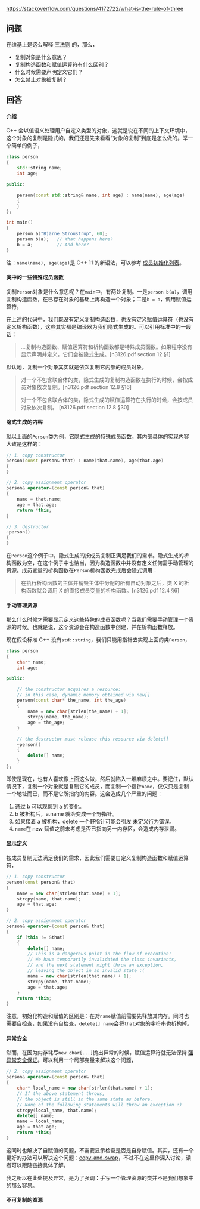 <https://stackoverflow.com/questions/4172722/what-is-the-rule-of-three>

## 问题

在维基上是这么解释 [三法则](https://zh.wikipedia.org/wiki/%E4%B8%89%E6%B3%95%E5%89%87) 的，那么，

- 复制对象是什么意思？
- 复制构造函数和赋值运算符有什么区别？
- 什么时候需要声明定义它们？
- 怎么禁止对象被复制？

## 回答

#### 介绍

C++ 会以值语义处理用户自定义类型的对象，这就是说在不同的上下文环境中，这个对象的复制是隐式的，我们还是先来看看“对象的复制”到底是怎么做的。举一个简单的例子，

```c++
class person
{
    std::string name;
    int age;

public:

    person(const std::string& name, int age) : name(name), age(age)
    {
    }
};

int main()
{
    person a("Bjarne Stroustrup", 60);
    person b(a);   // What happens here?
    b = a;         // And here?
}
```

注：`name(name), age(age)`是 C++ 11 的新语法，可以参考 [成员初始化列表](https://stackoverflow.com/questions/1272680/what-does-a-colon-following-a-c-constructor-name-do)。

#### 类中的一些特殊成员函数

复制`Person`对象是什么意思呢？在`main`中，有两处复制。一是`person b(a)`，调用复制构造函数，在已存在对象的基础上再构造一个对象；二是`b = a`，调用赋值运算符，

在上述的代码中，我们既没有定义复制构造函数，也没有定义赋值运算符（也没有定义析构函数），这些其实都是编译器为我们隐式生成的。可以引用标准中的一段话：

>...复制构造函数、赋值运算符和析构函数都是特殊成员函数。如果程序没有显示声明并定义，它们会被隐式生成。[n3126.pdf section 12 §1]

默认地，复制一个对象其实就是依次复制它内部的成员对象。

>对一个不包含联合体的类，隐式生成的复制构造函数在执行的时候，会按成员对象依次复制。[n3126.pdf section 12.8 §16]
>
>对一个不包含联合体的类，隐式生成的赋值运算符在执行的时候，会按成员对象依次复制。 [n3126.pdf section 12.8 §30]

#### 隐式生成的内容

就以上面的`Person`类为例，它隐式生成的特殊成员函数，其内部具体的实现内容大致是这样的：

```c++
// 1. copy constructor
person(const person& that) : name(that.name), age(that.age)
{
}

// 2. copy assignment operator
person& operator=(const person& that)
{
    name = that.name;
    age = that.age;
    return *this;
}

// 3. destructor
~person()
{
}
```

在`Person`这个例子中，隐式生成的按成员复制正满足我们的需求。隐式生成的析构函数为空，在这个例子中也恰当，因为构造函数中并没有定义任何需手动管理的资源。成员变量的析构函数在`Person`析构函数完成后会隐式调用：

>在执行析构函数的主体并销毁主体中分配的所有自动对象之后，类 X 的析构函数就会调用 X 的直接成员变量的析构函数。[n3126.pdf 12.4 §6]

#### 手动管理资源

那么什么时候才需要显示定义这些特殊的成员函数呢？当我们需要手动管理一个资源的时候。也就是说，这个资源会在构造函数中创建，并在析构函数释放。

现在假设标准 C++ 没有`std::string`，我们只能用指针去实现上面的类`Person`，

```c++
class person
{
    char* name;
    int age;

public:

    // the constructor acquires a resource:
    // in this case, dynamic memory obtained via new[]
    person(const char* the_name, int the_age)
    {
        name = new char[strlen(the_name) + 1];
        strcpy(name, the_name);
        age = the_age;
    }

    // the destructor must release this resource via delete[]
    ~person()
    {
        delete[] name;
    }
};
```

即使是现在，也有人喜欢像上面这么做，然后就陷入一堆麻烦之中。要记住，默认情况下，复制一个对象就是复制它的成员，而复制一个指针`name`，仅仅只是复制一个地址而已，而不是它所指向的内容。这会造成几个严重的问题：

1. 通过 b 可以观察到 a 的变化。
2. b 被析构后，a.name 就会变成一个野指针。
3. 如果接着 a 被析构，delete 一个野指针可能会引发 [未定义行为错误](https://stackoverflow.com/questions/2397984/undefined-unspecified-and-implementation-defined-behavior)。
4. `name`在 new 赋值之前未考虑是否已指向另一内存区，会造成内存泄漏。

#### 显示定义

按成员复制无法满足我们的需求，因此我们需要自定义复制构造函数和赋值运算符，

```c++
// 1. copy constructor
person(const person& that)
{
    name = new char[strlen(that.name) + 1];
    strcpy(name, that.name);
    age = that.age;
}

// 2. copy assignment operator
person& operator=(const person& that)
{
    if (this != &that)
    {
        delete[] name;
        // This is a dangerous point in the flow of execution!
        // We have temporarily invalidated the class invariants,
        // and the next statement might throw an exception,
        // leaving the object in an invalid state :(
        name = new char[strlen(that.name) + 1];
        strcpy(name, that.name);
        age = that.age;
    }
    return *this;
}
```

注意，初始化构造和赋值的区别是：在对`name`赋值前需要先释放其内存。同时也需要自检查，如果没有自检查，`delete[] name`会将`that`对象的字符串也析构掉。

#### 异常安全

然而，在因为内存耗尽`new char[...]`抛出异常的时候，赋值运算符就无法保持 [强异常安全保证](https://en.wikipedia.org/wiki/Exception_safety)。可以利用一个局部变量来解决这个问题，

```c++
// 2. copy assignment operator
person& operator=(const person& that)
{
    char* local_name = new char[strlen(that.name) + 1];
    // If the above statement throws,
    // the object is still in the same state as before.
    // None of the following statements will throw an exception :)
    strcpy(local_name, that.name);
    delete[] name;
    name = local_name;
    age = that.age;
    return *this;
}
```

这同时也解决了自赋值的问题，不需要显示检查是否是自身赋值。其实，还有一个更好的办法可以解决这个问题：[copy-and-swap](https://github.com/EthsonLiu/stackoverflow-top-cpp/blob/master/question/016%20-%20copy-and-swap%20%E6%98%AF%E4%BB%80%E4%B9%88%EF%BC%9F.md)，不过不在这里作深入讨论，读者可以跟随链接具体了解。

我之所以在此处提及异常，是为了强调：手写一个管理资源的类并不是我们想象中的那么容易。

#### 不可复制的资源








